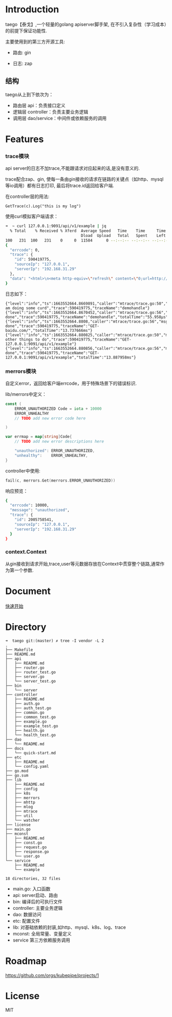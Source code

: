 # Introduction

taego【泰戈】,一个轻量的golang apiserver脚手架, 在不引入复杂性（学习成本）的前提下保证功能性.

主要使用到的第三方开源工具:

* 路由: gin

* 日志: zap

## 结构

taego从上到下依次为：

* 路由层 api：负责接口定义
* 逻辑层 controller：负责主要业务逻辑
* 调用层 dao/service：中间件或依赖服务的调用

# Features

### trace模块

api server的日志不加trace,不能跟请求对应起来的话,是没有意义的.

trace配合zap、gin, 使每一条由gin接收的请求在链路的关键点（如http、mysql等io调用）都有日志打印, 最后将trace.id返回给客户端.

在controller层的用法:
```
GetTrace(c).Log("this is my log")
```

使用curl模拟客户端请求：

```bash
➜  ~ curl 127.0.0.1:9091/api/v1/example | jq
  % Total    % Received % Xferd  Average Speed   Time    Time     Time  Current
                                 Dload  Upload   Total   Spent    Left  Speed
100   231  100   231    0     0  11584      0 --:--:-- --:--:-- --:--:-- 16500
{
  "errcode": 0,
  "trace": {
    "id": 590419775,
    "sourceIp": "127.0.0.1",
    "serverIp": "192.168.31.29"
  },
  "data": "<html>\n<meta http-equiv=\"refresh\" content=\"0;url=http://www.baidu.com/\">\n</html>\n"
}
```

日志如下：

```
{"level":"info","ts":1663552664.8669891,"caller":"mtrace/trace.go:50","msg":"i am doing some curd","trace":590419775,"traceName":"demohandle"}
{"level":"info","ts":1663552664.8670452,"caller":"mtrace/trace.go:56","msg":"step done","trace":590419775,"traceName":"demohandle","totalTime":"55.958µs"}
{"level":"info","ts":1663552664.8808,"caller":"mtrace/trace.go:56","msg":"step done","trace":590419775,"traceName":"GET-baidu.com/","totalTime":"13.737666ms"}
{"level":"info","ts":1663552664.880825,"caller":"mtrace/trace.go:50","msg":"some other things to do","trace":590419775,"traceName":"GET-127.0.0.1:9091/api/v1/example"}
{"level":"info","ts":1663552664.880856,"caller":"mtrace/trace.go:56","msg":"step done","trace":590419775,"traceName":"GET-127.0.0.1:9091/api/v1/example","totalTime":"13.887958ms"}
```

### merrors模块

自定义error，返回给客户端errcode，用于特殊场景下的错误标识.

lib/merrors中定义：

```go
const (
	ERROR_UNAUTHORIZED Code = iota + 10000
	ERROR_UNHEALTHY
	// TODO add new error code here

)

var errmap = map[string]Code{
	// TODO add new error descriptions here

	"unauthorized": ERROR_UNAUTHORIZED,
	"unhealthy":    ERROR_UNHEALTHY,
}
```

controller中使用:

```go
fail(c, merrors.Get(merrors.ERROR_UNAUTHORIZED))
```

响应预览：

```bash
{
  "errcode": 10000,
  "message": "unauthorized",
  "trace": {
    "id": 2005758541,
    "sourceIp": "127.0.0.1",
    "serverIp": "192.168.31.29"
  }
}
```

### context.Context

从gin接收到请求开始,trace,user等元数据存放在Context中贯穿整个链路,通常作为第一个参数.

# Document

[快速开始](docs/quick-start.md)

# Directory

```
➜  taego git:(master) ✗ tree -I vendor -L 2
.
├── Makefile
├── README.md
├── api
│   ├── README.md
│   ├── router.go
│   ├── router_test.go
│   ├── server.go
│   └── server_test.go
├── bin
│   └── server
├── controller
│   ├── README.md
│   ├── auth.go
│   ├── auth_test.go
│   ├── common.go
│   ├── common_test.go
│   ├── example.go
│   ├── example_test.go
│   ├── health.go
│   └── health_test.go
├── dao
│   └── README.md
├── docs
│   └── quick-start.md
├── etc
│   ├── README.md
│   └── config.yaml
├── go.mod
├── go.sum
├── lib
│   ├── README.md
│   ├── config
│   ├── k8s
│   ├── merrors
│   ├── mhttp
│   ├── mlog
│   ├── mtrace
│   ├── util
│   └── watcher
├── license
├── main.go
├── mconst
│   ├── README.md
│   ├── const.go
│   ├── request.go
│   ├── response.go
│   └── user.go
└── service
    ├── README.md
    └── example

18 directories, 32 files
```

* main.go: 入口函数
* api: server启动、路由
* bin: 编译后的可执行文件
* controller: 主要业务逻辑
* dao: 数据访问
* etc: 配置文件
* lib: 对基础依赖的封装,如http、mysql、k8s、log、trace
* mconst: 全局常量、变量定义
* service 第三方依赖服务调用

# Roadmap 

https://github.com/orgs/kubepipe/projects/1

# License

MIT


